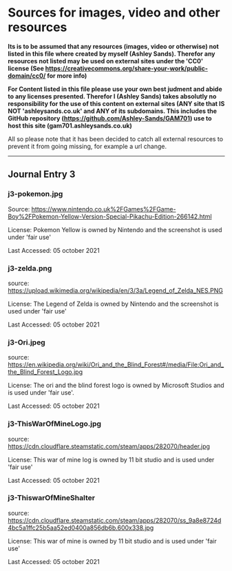 # Sources for images, video and other resources

**Its is to be assumed that any resources (images, video or otherwise) not listed in this file where created by myself (Ashley Sands). Therefor any resources not listed may be used on external sites under the 'CC0' license (See https://creativecommons.org/share-your-work/public-domain/cc0/ for more info)**

**For Content listed in this file please use your own best judment and abide to any licenses presented. Therefor I (Ashley Sands) takes absolutly no responsibility for the use of this content on external sites (ANY site that IS NOT 'ashleysands.co.uk' and ANY of its subdomains. This includes the GitHub repository (https://github.com/Ashley-Sands/GAM701) use to host this site (gam701.ashleysands.co.uk)**

All so please note that it has been decided to catch all external resources to prevent it from going missing, for example a url change.

----

## Journal Entry 3

### j3-pokemon.jpg
Source: https://www.nintendo.co.uk%2FGames%2FGame-Boy%2FPokemon-Yellow-Version-Special-Pikachu-Edition-266142.html

License: Pokemon Yellow is owned by Nintendo and the screenshot is used under 'fair use'   

Last Accessed: 05 october 2021  


### j3-zelda.png
source: https://upload.wikimedia.org/wikipedia/en/3/3a/Legend_of_Zelda_NES.PNG

License: The Legend of Zelda is owned by Nintendo and the screenshot is used under 'fair use'   

Last Accessed: 05 october 2021


### j3-Ori.jpeg
source: https://en.wikipedia.org/wiki/Ori_and_the_Blind_Forest#/media/File:Ori_and_the_Blind_Forest_Logo.jpg  

License: The ori and the blind forest logo is owned by Microsoft Studios and is used under 'fair use'.   

Last Accessed: 05 october 2021


### j3-ThisWarOfMineLogo.jpg
source: https://cdn.cloudflare.steamstatic.com/steam/apps/282070/header.jpg

License: This war of mine log is owned by 11 bit studio and is used under 'fair use'   

Last Accessed: 05 october 2021


### j3-ThiswarOfMineShalter
source: https://cdn.cloudflare.steamstatic.com/steam/apps/282070/ss_9a8e8724d4bc5a1ffc25b5aa52ed0400a856db6b.600x338.jpg

License: This war of mine is owned by 11 bit studio and is used under 'fair use'   

Last Accessed: 05 october 2021

